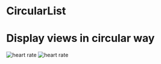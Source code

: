 # CircularList
Display views in circular way
==========================
![heart rate](https://raw.githubusercontent.com/JungHsuan/CircularList/master/screenShot/Screenshot_20170429-214403.png)
![heart rate](https://raw.githubusercontent.com/JungHsuan/CircularList/master/screenShot/Screenshot_20170429-214409.png)
